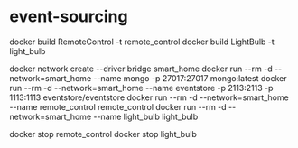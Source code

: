 # event-sourcing
docker build RemoteControl -t remote_control
docker build LightBulb -t light_bulb

docker network create --driver bridge smart_home
docker run --rm -d --network=smart_home --name mongo -p 27017:27017 mongo:latest
docker run --rm -d --network=smart_home --name eventstore -p 2113:2113 -p 1113:1113 eventstore/eventstore
docker run --rm -d --network=smart_home --name remote_control remote_control
docker run --rm -d --network=smart_home --name light_bulb light_bulb

docker stop remote_control
docker stop light_bulb